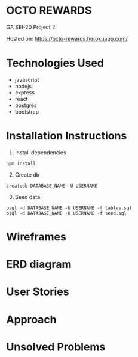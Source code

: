 # OCTO REWARDS
GA SEI-20 Project 2 

Hosted on: https://octo-rewards.herokuapp.com/

# Technologies Used
- javascript
- nodejs
- express
- react
- postgres
- bootstrap

# Installation Instructions
1. Install dependencies
``` 
npm install
```
2. Create db
```
createdb DATABASE_NAME -U USERNAME
```
3. Seed data
```
psql -d DATABASE_NAME -U USERNAME -f tables.sql
psql -d DATABASE_NAME -U USERNAME -f seed.sql
```

# Wireframes

# ERD diagram

# User Stories

# Approach

# Unsolved Problems
